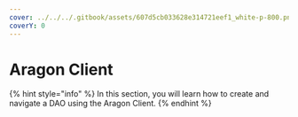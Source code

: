 ```yaml
---
cover: ../../../.gitbook/assets/607d5cb033628e314721eef1_white-p-800.png
coverY: 0
---
```


# Aragon Client

{% hint style="info" %}
In this section, you will learn how to create and navigate a DAO using the Aragon Client.
{% endhint %}

